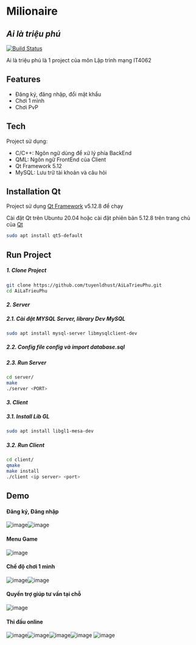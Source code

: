 # Milionaire
## _Ai là triệu phú_
[![Build Status](https://travis-ci.org/joemccann/dillinger.svg?branch=master)](https://travis-ci.org/joemccann/dillinger)

Ai là triệu phú là 1 project của môn Lập trình mạng IT4062

## Features

- Đăng ký, đăng nhập, đổi mật khẩu
- Chơi 1 mình
- Chơi PvP

## Tech

Project sử dụng:
- C/C++: Ngôn ngữ dùng để xử lý phía BackEnd
- QML: Ngôn ngữ FrontEnd của Client
- Qt Framework 5.12
- MySQL: Lưu trữ tài khoản và câu hỏi

## Installation Qt

Project sử dụng [Qt Framework](https://www.qt.io/) v5.12.8 để chạy

Cài đặt Qt trên Ubuntu 20.04 hoặc cài đặt phiên bản 5.12.8 trên trang chủ của [Qt](https://www.qt.io/)

```sh
sudo apt install qt5-default
```

## Run Project
##### _1. Clone Project_ #####

```sh
git clone https://github.com/tuyenldhust/AiLaTrieuPhu.git
cd AiLaTrieuPhu
```

#### _2. Server_ ####

##### 2.1. Cài đặt MYSQL Server, library Dev MySQL #####
```sh
sudo apt install mysql-server libmysqlclient-dev
```

##### 2.2. Config file config và import database.sql #####

##### 2.3. Run Server #####

```sh
cd server/
make
./server <PORT>
```

#### _3. Client_ ####

##### 3.1. Install Lib GL #####

```sh
sudo apt install libgl1-mesa-dev
```

##### 3.2. Run Client #####

```sh
cd client/
qmake
make install
./client <ip server> <port>
```

## Demo
#### Đăng ký, Đăng nhập
![image](https://user-images.githubusercontent.com/19906050/224227476-ea8f96bf-460e-4242-8b6f-4fd7e15c8943.png)![image](https://user-images.githubusercontent.com/19906050/224227700-723a954d-93b6-4c08-9243-8c391236997b.png)
#### Menu Game
![image](https://user-images.githubusercontent.com/19906050/224227594-34ea50c7-8b1d-4c9c-b568-a1b3662e6e79.png)
#### Chế độ chơi 1 mình
![image](https://user-images.githubusercontent.com/19906050/224228120-eb16e341-b86e-431d-b465-923bff1bb241.png)![image](https://user-images.githubusercontent.com/19906050/224228783-14a90032-1a39-46db-80be-0dd95a904e24.png)

#### Quyền trợ giúp tư vấn tại chỗ
![image](https://user-images.githubusercontent.com/19906050/224228516-72b8a37b-ebed-4bea-9899-2050ba0fd375.png)
#### Thi đấu online
![image](https://user-images.githubusercontent.com/19906050/224228655-ddc19cc5-ce6f-44ad-b4f4-c5533c98f64e.png)![image](https://user-images.githubusercontent.com/19906050/224228702-d0eb971c-1b4e-4346-8af7-a79b0fe6ccc1.png)![image](https://user-images.githubusercontent.com/19906050/224228854-6d282b1f-7afb-4230-92b3-b37dc5e31917.png)![image](https://user-images.githubusercontent.com/19906050/224228916-5fcf326e-68eb-4f59-ac11-e64f8160858b.png)
![image](https://user-images.githubusercontent.com/19906050/224228932-7c69a04d-be09-440d-a27f-2cab2cb75707.png)





